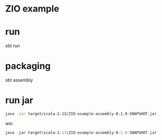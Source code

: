 # ZIO example

# run
sbt run

# packaging
sbt assembly

# run jar
```bash
java -jar target/scala-2.13/ZIO-example-assembly-0.1.0-SNAPSHOT.jar
```

win
```powershell
java -jar target\scala-2.13\ZIO-example-assembly-0.1.0-SNAPSHOT.jar
```
